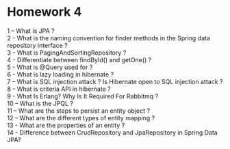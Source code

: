 # Homework 4
1 – What is JPA ?<br>
2 - What is the naming convention for finder methods in the Spring data repository interface ?<br>
3 - What is PagingAndSortingRepository ?<br>
4 - Differentiate between findById() and getOne() ?<br>
5 - What is @Query used for ?<br>
6 - What is lazy loading in hibernate ?<br>
7 – What is SQL injection attack ? Is Hibernate open to SQL injection attack ?<br>
8 - What is criteria API in hibernate ?<br>
9 - What Is Erlang? Why Is It Required For Rabbitmq ?<br>
10 – What is the JPQL ?<br>
11 – What are the steps to persist an entity object ?<br>
12 – What are the different types of entity mapping ?<br>
13 - What are the properties of an entity ?<br>
14 - Difference between CrudRepository and JpaRepository in Spring Data JPA?
